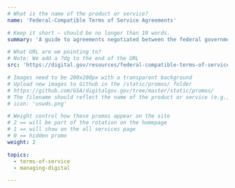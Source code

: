 ```yaml
---
# What is the name of the product or service?
name: 'Federal-Compatible Terms of Service Agreements'

# Keep it short — should be no longer than 10 words.
summary: 'A guide to agreements negotiated between the federal government and vendors who offer digital tools and services.'

# What URL are we pointing to?
# Note: We add a ?dg to the end of the URL
src: 'https://digital.gov/resources/federal-compatible-terms-of-service-agreements/'

# Images need to be 200x200px with a transparent background
# Upload new images to Github in the /static/promos/ folder
# https://github.com/GSA/digitalgov.gov/tree/master/static/promos/
# The filename should reflect the name of the product or service (e.g., challenge-gov.png)
# icon: 'uswds.png'

# Weight control how these promos appear on the site
# 2 == will be part of the rotation on the homepage
# 1 == will show on the all services page
# 0 == hidden promo
weight: 2

topics:
  - terms-of-service
  - managing-digital

---
```

